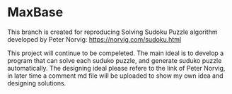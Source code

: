 # MaxBase
This branch is created for reproducing Solving Sudoku Puzzle algorithm developed by Peter Norvig: https://norvig.com/sudoku.html

This project will continue to be compeleted. The main ideal is to develop a program that can solve each suduko puzzle, and generate suduko puzzle automatically. The designing ideal please refere to the link of Peter Norvig, in later time a comment md file will be uploaded to show my own idea and designing solutions.

